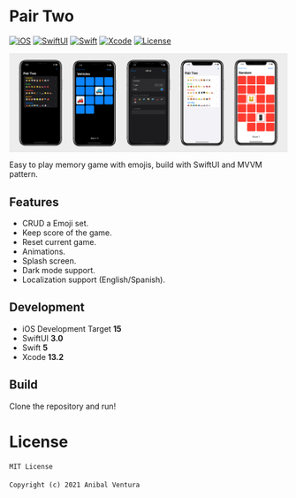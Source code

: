 # Pair Two

[![iOS](https://img.shields.io/static/v1?label=iOS&message=15&color=000000)](https://www.apple.com/ios/ios-15/)
[![SwiftUI](https://img.shields.io/static/v1?label=SwiftUI&message=3.0&color=blue)](https://developer.apple.com/xcode/swiftui/)
[![Swift](https://img.shields.io/static/v1?label=Swift&message=5.0&color=F05138)](https://developer.apple.com/swift/)
[![Xcode](https://img.shields.io/static/v1?label=Xcode&message=13.2&color=147EFB)](https://developer.apple.com/swift/)
[![License](https://img.shields.io/static/v1?label=License&message=MIT&color=blue)](LICENCE)

<p> <img src="repository_banner.png" align="center"/> </p>

Easy to play memory game with emojis, build with SwiftUI and MVVM pattern.

## Features

- CRUD a Emoji set.
- Keep score of the game.
- Reset current game.
- Animations.
- Splash screen.
- Dark mode support.
- Localization support (English/Spanish).

## Development

- iOS Development Target **15**
- SwiftUI **3.0**
- Swift **5**
- Xcode **13.2**

## Build

Clone the repository and run!

# License

```xml
MIT License

Copyright (c) 2021 Anibal Ventura
```
